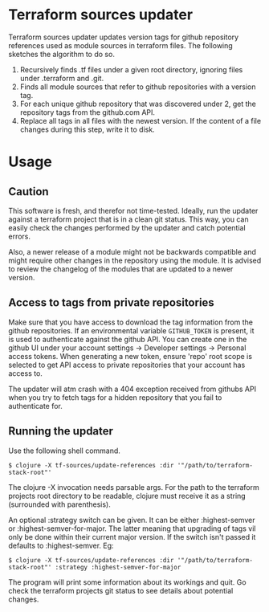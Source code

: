 # Terraform sources updater

Terraform sources updater updates version tags for github repository
references used as module sources in terraform files. The following
sketches the algorithm to do so.

1. Recursively finds .tf files under a given root directory, ignoring
   files under .terraform and .git.
2. Finds all module sources that refer to github repositories with a
   version tag.
3. For each unique github repository that was discovered under 2, get
   the repository tags from the github.com API.
4. Replace all tags in all files with the newest version. If the
   content of a file changes during this step, write it to disk.


# Usage

## Caution
This software is fresh, and therefor not time-tested. Ideally, run the
updater against a terraform project that is in a clean git status.
This way, you can easily check the changes performed by the updater
and catch potential errors.

Also, a newer release of a module might not be backwards compatible
and might require other changes in the repository using the module. It
is advised to review the changelog of the modules that are updated to
a newer version.

## Access to tags from private repositories
Make sure that you have access to download the tag information from
the github repositories. If an environmental variable `GITHUB_TOKEN`
is present, it is used to authenticate against the github API. You can
create one in the github UI under your account settings -> Developer
settings -> Personal access tokens. When generating a new token,
ensure 'repo' root scope is selected to get API access to private
repositories that your account has access to.

The updater will atm crash with a 404 exception received from githubs
API when you try to fetch tags for a hidden repository that you fail
to authenticate for.

## Running the updater
Use the following shell command.

    $ clojure -X tf-sources/update-references :dir '"/path/to/terraform-stack-root"'

The clojure -X invocation needs parsable args. For the path to the
terraform projects root directory to be readable, clojure must receive
it as a string (surrounded with parenthesis).

An optional :strategy switch can be given. It can be either
:highest-semver or :highest-semver-for-major. The latter meaning that
upgrading of tags vil only be done within their current major version.
If the switch isn't passed it defaults to :highest-semver. Eg:

    $ clojure -X tf-sources/update-references :dir '"/path/to/terraform-stack-root"' :strategy :highest-semver-for-major

The program will print some information about its workings and quit.
Go check the terraform projects git status to see details about
potential changes.
